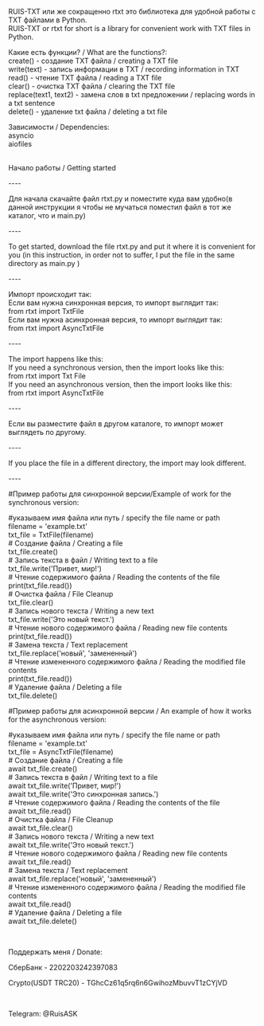 <p>RUIS-TXT или же сокращенно rtxt это библиотека для удобной работы с TXT файлами в Python.<br />RUIS-TXT or rtxt for short is a library for convenient work with TXT files in Python.</p>
<p>Какие есть функции? / What are the functions?:<br />create() - создание TXT файла / creating a TXT file<br />write(text) - запись информации в TXT / recording information in TXT<br />read() - чтение TXT файла / reading a TXT file<br />clear() - очистка TXT файла / clearing the TXT file<br />replace(text1, text2) - замена слов в txt предложении / replacing words in a txt sentence<br />delete() - удаление txt файла / deleting a txt file</p>
<p>Зависимости / Dependencies:<br />asyncio<br />aiofiles</p>
<p><br />Начало работы / Getting started</p>
<p>----</p>
<p>Для начала скачайте файл rtxt.py и поместите куда вам удобно(в данной инструкции я чтобы не мучаться поместил файл в тот же каталог, что и main.py)</p>
<p>----</p>
<p>To get started, download the file rtxt.py and put it where it is convenient for you (in this instruction, in order not to suffer, I put the file in the same directory as main.py )</p>
<p>----</p>
<p>Импорт происходит так:<br />Если вам нужна синхронная версия, то импорт выглядит так:<br />from rtxt import TxtFile<br />Если вам нужна асинхронная версия, то импорт выглядит так:<br />from rtxt import AsyncTxtFile</p>
<p>----</p>
<p>The import happens like this:<br />If you need a synchronous version, then the import looks like this:<br />from rtxt import Txt File<br />If you need an asynchronous version, then the import looks like this:<br />from rtxt import AsyncTxtFile</p>
<p>----</p>
<p>Если вы разместите файл в другом каталоге, то импорт может выглядеть по другому.</p>
<p>----</p>
<p>If you place the file in a different directory, the import may look different.</p>
<p>----</p>
<p>#Пример работы для синхронной версии/Example of work for the synchronous version:</p>
<p>#указываем имя файла или путь / specify the file name or path<br />filename = 'example.txt'<br />txt_file = TxtFile(filename)<br /># Создание файла / Creating a file<br />txt_file.create()<br /># Запись текста в файл / Writing text to a file<br />txt_file.write('Привет, мир!')<br /># Чтение содержимого файла / Reading the contents of the file<br />print(txt_file.read())<br /># Очистка файла / File Cleanup<br />txt_file.clear()<br /># Запись нового текста / Writing a new text<br />txt_file.write('Это новый текст.')<br /># Чтение нового содержимого файла / Reading new file contents<br />print(txt_file.read())<br /># Замена текста / Text replacement<br />txt_file.replace('новый', 'замененный')<br /># Чтение измененного содержимого файла / Reading the modified file contents<br />print(txt_file.read())<br /># Удаление файла / Deleting a file<br />txt_file.delete()</p>
<p>#Пример работы для асинхронной версии / An example of how it works for the asynchronous version:</p>
<p>#указываем имя файла или путь / specify the file name or path<br />filename = 'example.txt'<br />txt_file = AsyncTxtFile(filename)<br /># Создание файла / Creating a file<br />await txt_file.create()<br /># Запись текста в файл / Writing text to a file<br />await txt_file.write('Привет, мир!')<br />await txt_file.write('Это синхронная запись.')<br /># Чтение содержимого файла / Reading the contents of the file<br />await txt_file.read()<br /># Очистка файла / File Cleanup<br />await txt_file.clear()<br /># Запись нового текста / Writing a new text<br />await txt_file.write('Это новый текст.')<br /># Чтение нового содержимого файла / Reading new file contents<br />await txt_file.read()<br /># Замена текста / Text replacement<br />await txt_file.replace('новый', 'замененный')<br /># Чтение измененного содержимого файла / Reading the modified file contents<br />await txt_file.read()<br /># Удаление файла / Deleting a file<br />await txt_file.delete()</p>
<p>&nbsp;</p>
<p>Поддержать меня / Donate:&nbsp;</p>
<p>СберБанк -&nbsp;2202203242397083</p>
<p>Crypto(USDT TRC20) -&nbsp;TGhcCz61q5rq6n6GwihozMbuvvT1zCYjVD</p>
<p>&nbsp;</p>
<p>Telegram: @RuisASK</p>
